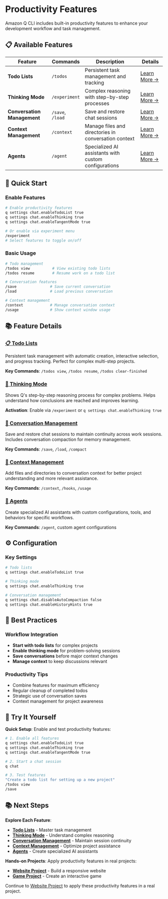 # Productivity Features

Amazon Q CLI includes built-in productivity features to enhance your development workflow and task management.

## 📋 Available Features

| Feature | Commands | Description | Details |
|---------|----------|-------------|---------|
| **Todo Lists** | `/todos` | Persistent task management and tracking | [Learn More →](./productivity-features/09a-todo-lists.md) |
| **Thinking Mode** | `/experiment` | Complex reasoning with step-by-step processes | [Learn More →](./productivity-features/09b-thinking-mode.md) |
| **Conversation Management** | `/save`, `/load` | Save and restore chat sessions | [Learn More →](./productivity-features/09d-session-management.md) |
| **Context Management** | `/context` | Manage files and directories in conversation context | [Learn More →](./productivity-features/09c-knowledge-base.md) |
| **Agents** | `/agent` | Specialized AI assistants with custom configurations | [Learn More →](./agents/agent-format.md) |

## 🚀 Quick Start

### Enable Features

```bash
# Enable productivity features
q settings chat.enableTodoList true
q settings chat.enableThinking true
q settings chat.enableTangentMode true

# Or enable via experiment menu
/experiment
# Select features to toggle on/off
```

### Basic Usage

```bash
# Todo management
/todos view          # View existing todo lists
/todos resume        # Resume work on a todo list

# Conversation features
/save               # Save current conversation
/load               # Load previous conversation

# Context management
/context            # Manage conversation context
/usage              # Show context window usage
```

## 📚 Feature Details

### [📋 Todo Lists](./productivity-features/09a-todo-lists.md)
Persistent task management with automatic creation, interactive selection, and progress tracking. Perfect for complex multi-step projects.

**Key Commands**: `/todos view`, `/todos resume`, `/todos clear-finished`

### [🧠 Thinking Mode](./productivity-features/09b-thinking-mode.md)
Shows Q's step-by-step reasoning process for complex problems. Helps understand how conclusions are reached and improves learning.

**Activation**: Enable via `/experiment` or `q settings chat.enableThinking true`

### [💬 Conversation Management](./productivity-features/09d-session-management.md)
Save and restore chat sessions to maintain continuity across work sessions. Includes conversation compaction for memory management.

**Key Commands**: `/save`, `/load`, `/compact`

### [📁 Context Management](./productivity-features/09c-knowledge-base.md)
Add files and directories to conversation context for better project understanding and more relevant assistance.

**Key Commands**: `/context`, `/hooks`, `/usage`

### [🤖 Agents](./agents/agent-format.md)
Create specialized AI assistants with custom configurations, tools, and behaviors for specific workflows.

**Key Commands**: `/agent`, custom agent configurations

## ⚙️ Configuration

### Key Settings

```bash
# Todo lists
q settings chat.enableTodoList true

# Thinking mode
q settings chat.enableThinking true

# Conversation management
q settings chat.disableAutoCompaction false
q settings chat.enableHistoryHints true
```

## 🎯 Best Practices

### Workflow Integration
- **Start with todo lists** for complex projects
- **Enable thinking mode** for problem-solving sessions
- **Save conversations** before major context changes
- **Manage context** to keep discussions relevant

### Productivity Tips
- Combine features for maximum efficiency
- Regular cleanup of completed todos
- Strategic use of conversation saves
- Context management for project awareness

## 🚀 Try It Yourself

**Quick Setup**: Enable and test productivity features:

```bash
# 1. Enable all features
q settings chat.enableTodoList true
q settings chat.enableThinking true
q settings chat.enableTangentMode true

# 2. Start a chat session
q chat

# 3. Test features
"Create a todo list for setting up a new project"
/todos view
/save
```

## 📚 Next Steps

**Explore Each Feature**:
- **[Todo Lists](./productivity-features/09a-todo-lists.md)** - Master task management
- **[Thinking Mode](./productivity-features/09b-thinking-mode.md)** - Understand complex reasoning
- **[Conversation Management](./productivity-features/09d-session-management.md)** - Maintain session continuity
- **[Context Management](./productivity-features/09c-knowledge-base.md)** - Optimize project assistance
- **[Agents](./agents/agent-format.md)** - Create specialized AI assistants

**Hands-on Projects**: Apply productivity features in real projects:
- **[Website Project](../projects/10-project-website.md)** - Build a responsive website
- **[Game Project](../projects/11-project-game.md)** - Create an interactive game

Continue to [Website Project](../projects/10-project-website.md) to apply these productivity features in a real project.
